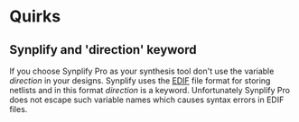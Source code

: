 # Quirks #

## Synplify and 'direction' keyword ##
If you choose Synplify Pro as your synthesis tool don't use the variable *direction* in your designs. Synplify uses the [EDIF](https://en.wikipedia.org/wiki/EDIF) file format for storing netlists and in this format *direction* is a keyword. Unfortunately Synplify Pro does not escape such variable names which causes syntax errors in EDIF files.